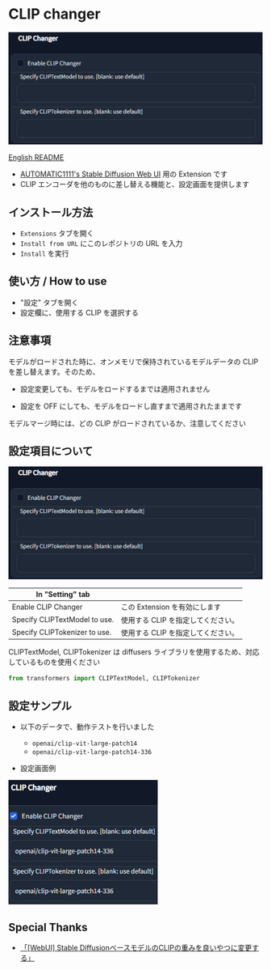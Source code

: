 # CLIP changer

![](misc/clipchange_00.png)

[English README](README.md)

- [AUTOMATIC1111's Stable Diffusion Web UI](https://github.com/AUTOMATIC1111/stable-diffusion-webui) 用の Extension です
- CLIP エンコーダを他のものに差し替える機能と、設定画面を提供します

## インストール方法

- `Extensions` タブを開く
- `Install from URL` にこのレポジトリの URL を入力
- `Install` を実行

## 使い方 / How to use

- "設定" タブを開く
- 設定欄に、使用する CLIP を選択する

## 注意事項

モデルがロードされた時に、オンメモリで保持されているモデルデータの CLIP を差し替えます。そのため、

- 設定変更しても、モデルをロードするまでは適用されません

- 設定を OFF にしても、モデルをロードし直すまで適用されたままです

モデルマージ時には、どの CLIP がロードされているか、注意してください

## 設定項目について

![](misc/clipchange_00.png)

| In "Setting" tab              |                      |
| ----------------------------- | -------------------- |
| Enable CLIP Changer           | この Extension を有効にします |
| Specify CLIPTextModel to use. | 使用する CLIP を指定してください。 |
| Specify CLIPTokenizer to use. | 使用する CLIP を指定してください。 |

CLIPTextModel, CLIPTokenizer は diffusers ライブラリを使用するため、対応しているものを使用ください

```python
from transformers import CLIPTextModel, CLIPTokenizer
```

## 設定サンプル

- 以下のデータで、動作テストを行いました
  
   - `openai/clip-vit-large-patch14`
   - `openai/clip-vit-large-patch14-336`

- 設定画面例

![](misc/clipchange_01.png)

## Special Thanks

- [「[WebUI] Stable DiffusionベースモデルのCLIPの重みを良いやつに変更する」](https://zenn.dev/discus0434/articles/7ada798c5cc87d)
